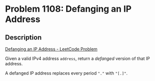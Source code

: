 # Problem 1108: Defanging an IP Address

## Description

[Defanging an IP Address - LeetCode Problem](https://leetcode.com/problems/defanging-an-ip-address/description/)

Given a valid IPv4 address `address`, return a *defanged* version of that IP address.

A defanged IP address replaces every period `"."` with `"[.]"`.
